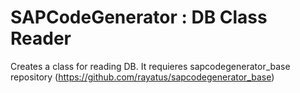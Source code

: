 # SAPCodeGenerator : DB Class Reader
Creates a class for reading DB. It requieres sapcodegenerator_base repository (https://github.com/rayatus/sapcodegenerator_base)

